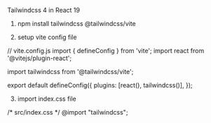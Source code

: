 Tailwindcss 4 in React 19

1. npm install tailwindcss @tailwindcss/vite


2. setup vite config file

// vite.config.js
import { defineConfig } from 'vite';
import react from '@vitejs/plugin-react';

import tailwindcss from '@tailwindcss/vite';


export default defineConfig({
  plugins: [react(), tailwindcss()],
});


3. import index.css file

/* src/index.css */
@import "tailwindcss";